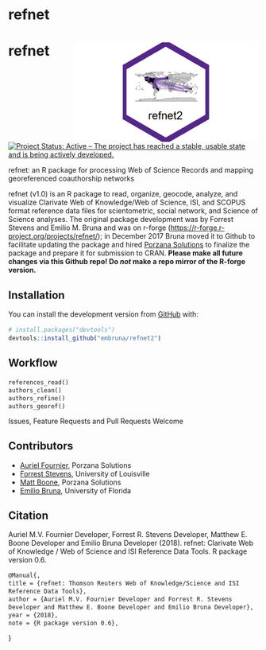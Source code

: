 # refnet


# refnet <img src="man/figures/refnethex.png" height="200" align="right">

[![Project Status: Active – The project has reached a stable, usable state and is being actively developed.](http://www.repostatus.org/badges/latest/active.svg)](http://www.repostatus.org/#active)

refnet: an R package for processing Web of Science Records and mapping georeferenced coauthorship networks

refnet (v1.0) is an R package to read, organize, geocode, analyze, and visualize Clarivate Web of Knowledge/Web of Science, ISI, and SCOPUS format reference data files for scientometric, social network, and Science of Science analyses. The original package development was by Forrest Stevens and Emilio M. Bruna and was on r-forge (https://r-forge.r-project.org/projects/refnet/); in December 2017 Bruna moved it to Github to facilitate updating the package and hired [Porzana Solutions](https://github.com/aurielfournier) to finalize the package and prepare it for submission to CRAN.  <b>Please make all future changes via this Github repo! Do *not* make a repo mirror of the R-forge version.</b> 

## Installation

You can install the development version from [GitHub](https://github.com/) with:

``` r
# install.packages("devtools")
devtools::install_github("embruna/refnet2")
```

## Workflow

```{r example, eval=FALSE}
references_read()
authors_clean()
authors_refine()
authors_georef()
```

Issues, Feature Requests and Pull Requests Welcome


## Contributors
* [Auriel Fournier](https://github.com/aurielfournier), Porzana Solutions
* [Forrest Stevens](http://forreststevens.com/teaching/research.html), University of Louisville
* [Matt Boone](https://github.com/birderboone), Porzana Solutions
* [Emilio Bruna](https://github.com/embruna), University of Florida

## Citation

Auriel M.V. Fournier Developer, Forrest R.
  Stevens Developer, Matthew E. Boone Developer
  and Emilio Bruna Developer (2018). refnet:
  Clarivate Web of Knowledge / Web of Science and
  ISI Reference Data Tools. R package version
  0.6.
  
    @Manual{,
    title = {refnet: Thomson Reuters Web of Knowledge/Science and ISI Reference Data Tools},
    author = {Auriel M.V. Fournier Developer and Forrest R. Stevens Developer and Matthew E. Boone Developer and Emilio Bruna Developer},
    year = {2018},
    note = {R package version 0.6},
  }
